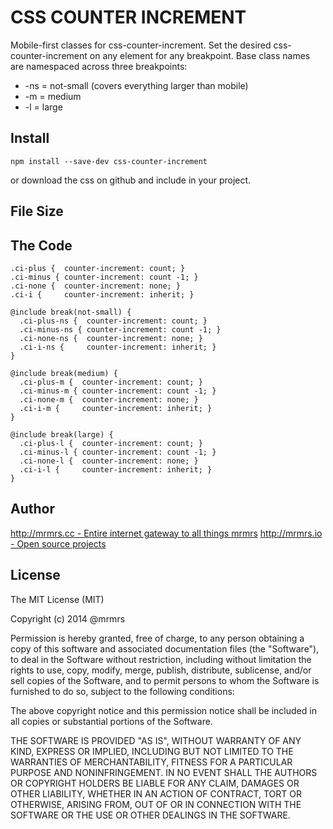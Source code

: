 # CSS COUNTER INCREMENT

  Mobile-first classes for css-counter-increment.
  Set the desired css-counter-increment on any element for any breakpoint.
  Base class names are namespaced across three breakpoints:

*  -ns = not-small (covers everything larger than mobile)
*  -m  = medium
*  -l  = large

## Install
```
npm install --save-dev css-counter-increment
```
or download the css on github and include in your project.

## File Size


## The Code
```
.ci-plus {  counter-increment: count; }
.ci-minus { counter-increment: count -1; }
.ci-none {  counter-increment: none; }
.ci-i {     counter-increment: inherit; }

@include break(not-small) {
  .ci-plus-ns {  counter-increment: count; }
  .ci-minus-ns { counter-increment: count -1; }
  .ci-none-ns {  counter-increment: none; }
  .ci-i-ns {     counter-increment: inherit; }
}

@include break(medium) {
  .ci-plus-m {  counter-increment: count; }
  .ci-minus-m { counter-increment: count -1; }
  .ci-none-m {  counter-increment: none; }
  .ci-i-m {     counter-increment: inherit; }
}

@include break(large) {
  .ci-plus-l {  counter-increment: count; }
  .ci-minus-l { counter-increment: count -1; }
  .ci-none-l {  counter-increment: none; }
  .ci-i-l {     counter-increment: inherit; }
}

```

## Author

[http://mrmrs.cc - Entire internet gateway to all things mrmrs](http://mrmrs.cc)
[http://mrmrs.io - Open source projects](http://mrmrs.io)

## License

The MIT License (MIT)

Copyright (c) 2014 @mrmrs

Permission is hereby granted, free of charge, to any person obtaining a copy
of this software and associated documentation files (the "Software"), to deal
in the Software without restriction, including without limitation the rights
to use, copy, modify, merge, publish, distribute, sublicense, and/or sell
copies of the Software, and to permit persons to whom the Software is
furnished to do so, subject to the following conditions:

The above copyright notice and this permission notice shall be included in
all copies or substantial portions of the Software.

THE SOFTWARE IS PROVIDED "AS IS", WITHOUT WARRANTY OF ANY KIND, EXPRESS OR
IMPLIED, INCLUDING BUT NOT LIMITED TO THE WARRANTIES OF MERCHANTABILITY,
FITNESS FOR A PARTICULAR PURPOSE AND NONINFRINGEMENT. IN NO EVENT SHALL THE
AUTHORS OR COPYRIGHT HOLDERS BE LIABLE FOR ANY CLAIM, DAMAGES OR OTHER
LIABILITY, WHETHER IN AN ACTION OF CONTRACT, TORT OR OTHERWISE, ARISING FROM,
OUT OF OR IN CONNECTION WITH THE SOFTWARE OR THE USE OR OTHER DEALINGS IN
THE SOFTWARE.

